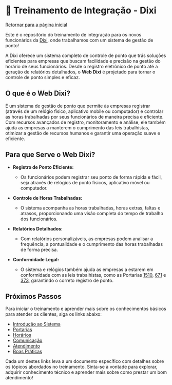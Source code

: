 # 👋 Treinamento de Integração - Dixi

[Retornar para a página inicial](../README.md)

Este é o repositório do treinamento de integração para os novos funcionários da <a target="_blank" href="https://dixiponto.com.br">Dixi</a>, onde trabalhamos com um sistema de gestão de ponto!

A Dixi oferece um sistema completo de controle de ponto que trás soluções eficientes para empresas que buscam facilidade e precisão na gestão do horário de seus funcionários. Desde o registro eletrônico de ponto até a geração de relatórios detalhados, o **Web Dixi** é projetado para tornar o controle de ponto simples e eficaz.

## O que é o Web Dixi?

É um sistema de gestão de ponto que permite às empresas registrar (através de um relógio físico, aplicativo mobile ou computador) e controlar as horas trabalhadas por seus funcionários de maneira precisa e eficiente. Com recursos avançados de registro, monitoramento e análise, ele também ajuda as empresas a manterem o cumprimento das leis trabalhistas, otimizar a gestão de recursos humanos e garantir uma operação suave e eficiente.

## Para que Serve o Web Dixi?

- **Registro de Ponto Eficiente:**
  - Os funcionários podem registrar seu ponto de forma rápida e fácil, seja através de relógios de ponto físicos, aplicativo móvel ou computador.

- **Controle de Horas Trabalhadas:**
  - O sistema acompanha as horas trabalhadas, horas extras, faltas e atrasos, proporcionando uma visão completa do tempo de trabalho dos funcionários.

- **Relatórios Detalhados:**
  - Com relatórios personalizáveis, as empresas podem analisar a frequência, a pontualidade e o cumprimento das horas trabalhadas de forma precisa.

- **Conformidade Legal:**
  - O sistema e relógios também ajuda as empresas a estarem em conformidade com as leis trabalhistas, como as Portarias [1510](../portarias/1510.md), [671](../portarias/671.md) e [373](../portarias/373.md), garantindo o correto registro de ponto.

## Próximos Passos

Para iniciar o treinamento e aprender mais sobre os conhecimentos básicos para atender os clientes, siga os links abaixo:

- [Introdução ao Sistema](../sistema/README.md)
- [Portarias](../portarias/README.md)
- [Horários](../horarios/README.md)
- [Comunicação](../equipamentos/README.md)
- [Atendimento](../atendimento/README.md)
- [Boas Práticas](../boas_praticas.md)

Cada um destes links leva a um documento específico com detalhes sobre os tópicos abordados no treinamento. Sinta-se à vontade para explorar, adquirir conhecimento técnico e aprender mais sobre como prestar um bom atendimento!